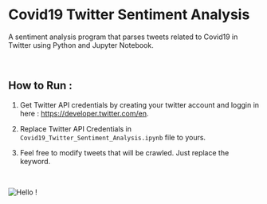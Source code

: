 # Covid19 Twitter Sentiment Analysis

A sentiment analysis program that parses tweets related to Covid19 in Twitter using Python and Jupyter Notebook.

<br />

## How to Run :

1) Get Twitter API credentials by creating your twitter account and loggin in here : https://developer.twitter.com/en.

2) Replace Twitter API Credentials in `Covid19_Twitter_Sentiment_Analysis.ipynb` file to yours.

3) Feel free to modify tweets that will be crawled. Just replace the keyword.

<br />

![Hello !](https://api.visitorbadge.io/api/VisitorHit?user=kevinadhiguna&repo=covid19-twitter-sentiment-analysis&label=thanks%20for%20dropping%20in%20!&labelColor=%23000000&countColor=%23FFFFFF)
